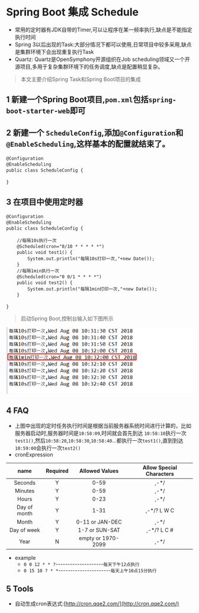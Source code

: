 # Spring Boot 集成 Schedule
* 常用的定时器有JDK自带的Timer,可以让程序在某一频率执行,缺点是不能指定执行时间
* Spring 3以后出现的Task:大部分情况下都可以使用,日常项目中较多采用,缺点是集群环境下会出现重复执行Task
* Quartz: Quartz是OpenSymphony开源组织在Job scheduling领域又一个开源项目,多用于复杂集群环境下的任务调度,缺点是配置稍显复杂。
> 本文主要介绍Spring Task和Spring Boot项目的集成
## 1 新建一个Spring Boot项目,`pom.xml`包括`spring-boot-starter-web`即可
## 2 新建一个  `ScheduleConfig`,添加`@Configuration`和`@EnableScheduling`,这样基本的配置就结束了。

    @Configuration
    @EnableScheduling
    public class ScheduleConfig {
    
    }
## 3 在项目中使用定时器

    @Configuration
    @EnableScheduling
    public class ScheduleConfig {

        //每隔10s执行一次
        @Scheduled(cron="0/10 * * * * *")
        public void test1() {
            System.out.println("每隔10s打印一次,"+new Date());
        }
        //每隔1min执行一次
        @Scheduled(cron="0 0/1 * * * *")
        public void test2() {
            System.out.println("每隔1min打印一次,"+new Date());
        }
    
    }
> 启动Spring Boot,控制台输入如下图所示

![schedule.jpg](src/main/webapp/image/schedule.jpg)
## 4 FAQ
* 上图中出现的定时任务执行时间是根据当前服务器系统时间进行计算的，比如服务器启动时,服务器时间是`10:58:09`,时间就会首先到达 `10:58:10`执行一次`test1()`,然后`10:58:20`,`10:58:30`,`10:58:40`...都执行一次`test1()`,直到到达`10:59:00`会执行一次`test2()`
* cronExpression

|     name    |   Required   |   Allowed Values   |  Allow Special Characters  |
|:-----------:|:------------:|:------------------:|:--------------------------:|
|    Seconds  |     Y        |       0-59         |        ,-*/                |
|    Minutes  |     Y        |       0-59         |        ,-*/                |
|    Hours    |     Y        |       0-23         |        ,-*/                |
| Day of month|     Y        |       1-31         |        ,-*/? L W C         |
|    Month    |     Y        |  0-11 or JAN-DEC   |        ,-*/                |
| Day of week |     Y        |   1-7 or SUN-SAT   |      ,-*/? L C #           |
|    Year     |     N        | empty or 1970-2099 |        ,-*/                |
* example
	* `0 0 12 * * ?`--------------------`每天下午12点执行`
	* `0 15 10 ? * *`----------------------`每天上午10点15分执行`
## 5 Tools
* 自动生成cron表达式:[http://cron.qqe2.com/](http://cron.qqe2.com/)